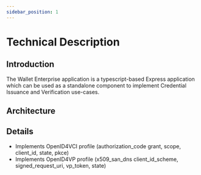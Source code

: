 ```yaml
---
sidebar_position: 1
---
```


# Technical Description


## Introduction

The Wallet Enterprise application is a typescript-based Express application which can be used as a standalone component to implement Credential Issuance and Verification use-cases.



## Architecture


## Details

- Implements OpenID4VCI profile (authorization_code grant, scope, client_id, state, pkce)
- Implements OpenID4VP profile (x509_san_dns client_id_scheme, signed_request_uri, vp_token, state)




